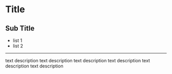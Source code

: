# Title

## Sub Title

* list 1
* list 2

-----

text description text description text description
text description text description text description


